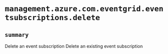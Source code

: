 # `management.azure.com.eventgrid.eventsubscriptions.delete`

## `summary`
Delete an event subscription Delete an existing event subscription


